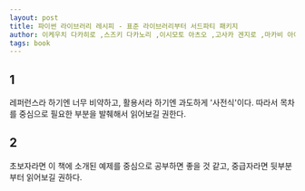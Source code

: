 ```yaml
---
layout: post
title: 파이썬 라이브러리 레시피 - 표준 라이브러리부터 서드파티 패키지
author: 이케우치 다카히로 ,스즈키 다카노리 ,이시모토 아츠오 ,고사카 겐지로 ,마카비 아이 (지은이) ,최지연 (옮긴이) ,이한디지털리(프리렉)
tags: book
---
```


## 1
레퍼런스라 하기엔 너무 비약하고, 활용서라 하기엔 과도하게 '사전식'이다. 따라서 목차를 중심으로 필요한 부분을 발췌해서 읽어보길 권한다.

## 2
초보자라면 이 책에 소개된 예제를 중심으로 공부하면 좋을 것 같고, 중급자라면 뒷부분부터 읽어보길 권하다.


